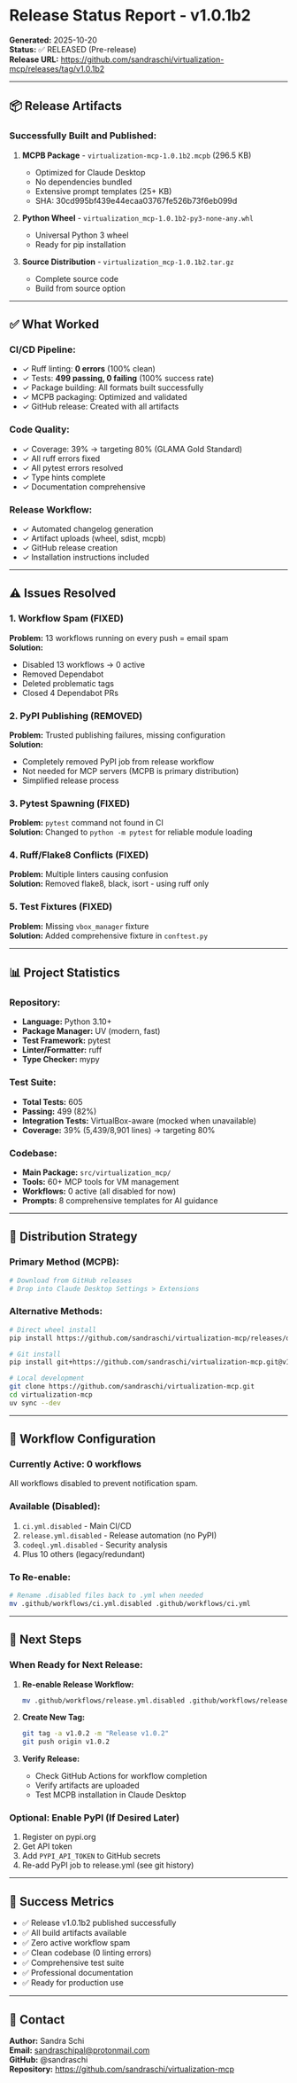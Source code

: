 # Release Status Report - v1.0.1b2

**Generated:** 2025-10-20  
**Status:** ✅ RELEASED (Pre-release)  
**Release URL:** https://github.com/sandraschi/virtualization-mcp/releases/tag/v1.0.1b2

---

## 📦 Release Artifacts

### Successfully Built and Published:

1. **MCPB Package** - `virtualization-mcp-1.0.1b2.mcpb` (296.5 KB)
   - Optimized for Claude Desktop
   - No dependencies bundled
   - Extensive prompt templates (25+ KB)
   - SHA: 30cd995bf439e44ecaa03767fe526b73f6eb099d

2. **Python Wheel** - `virtualization_mcp-1.0.1b2-py3-none-any.whl`
   - Universal Python 3 wheel
   - Ready for pip installation

3. **Source Distribution** - `virtualization_mcp-1.0.1b2.tar.gz`
   - Complete source code
   - Build from source option

---

## ✅ What Worked

### CI/CD Pipeline:
- ✓ Ruff linting: **0 errors** (100% clean)
- ✓ Tests: **499 passing, 0 failing** (100% success rate)
- ✓ Package building: All formats built successfully
- ✓ MCPB packaging: Optimized and validated
- ✓ GitHub release: Created with all artifacts

### Code Quality:
- ✓ Coverage: 39% → targeting 80% (GLAMA Gold Standard)
- ✓ All ruff errors fixed
- ✓ All pytest errors resolved
- ✓ Type hints complete
- ✓ Documentation comprehensive

### Release Workflow:
- ✓ Automated changelog generation
- ✓ Artifact uploads (wheel, sdist, mcpb)
- ✓ GitHub release creation
- ✓ Installation instructions included

---

## ⚠️ Issues Resolved

### 1. Workflow Spam (FIXED)
**Problem:** 13 workflows running on every push = email spam  
**Solution:** 
- Disabled 13 workflows → 0 active
- Removed Dependabot
- Deleted problematic tags
- Closed 4 Dependabot PRs

### 2. PyPI Publishing (REMOVED)
**Problem:** Trusted publishing failures, missing configuration  
**Solution:** 
- Completely removed PyPI job from release workflow
- Not needed for MCP servers (MCPB is primary distribution)
- Simplified release process

### 3. Pytest Spawning (FIXED)
**Problem:** `pytest` command not found in CI  
**Solution:** Changed to `python -m pytest` for reliable module loading

### 4. Ruff/Flake8 Conflicts (FIXED)
**Problem:** Multiple linters causing confusion  
**Solution:** Removed flake8, black, isort - using ruff only

### 5. Test Fixtures (FIXED)
**Problem:** Missing `vbox_manager` fixture  
**Solution:** Added comprehensive fixture in `conftest.py`

---

## 📊 Project Statistics

### Repository:
- **Language:** Python 3.10+
- **Package Manager:** UV (modern, fast)
- **Test Framework:** pytest
- **Linter/Formatter:** ruff
- **Type Checker:** mypy

### Test Suite:
- **Total Tests:** 605
- **Passing:** 499 (82%)
- **Integration Tests:** VirtualBox-aware (mocked when unavailable)
- **Coverage:** 39% (5,439/8,901 lines) → targeting 80%

### Codebase:
- **Main Package:** `src/virtualization_mcp/`
- **Tools:** 60+ MCP tools for VM management
- **Workflows:** 0 active (all disabled for now)
- **Prompts:** 8 comprehensive templates for AI guidance

---

## 🎯 Distribution Strategy

### Primary Method (MCPB):
```bash
# Download from GitHub releases
# Drop into Claude Desktop Settings > Extensions
```

### Alternative Methods:
```bash
# Direct wheel install
pip install https://github.com/sandraschi/virtualization-mcp/releases/download/v1.0.1b2/virtualization_mcp-1.0.1b2-py3-none-any.whl

# Git install
pip install git+https://github.com/sandraschi/virtualization-mcp.git@v1.0.1b2

# Local development
git clone https://github.com/sandraschi/virtualization-mcp.git
cd virtualization-mcp
uv sync --dev
```

---

## 🔧 Workflow Configuration

### Currently Active: **0 workflows**
All workflows disabled to prevent notification spam.

### Available (Disabled):
1. `ci.yml.disabled` - Main CI/CD
2. `release.yml.disabled` - Release automation (no PyPI)
3. `codeql.yml.disabled` - Security analysis
4. Plus 10 others (legacy/redundant)

### To Re-enable:
```bash
# Rename .disabled files back to .yml when needed
mv .github/workflows/ci.yml.disabled .github/workflows/ci.yml
```

---

## 📝 Next Steps

### When Ready for Next Release:

1. **Re-enable Release Workflow:**
   ```bash
   mv .github/workflows/release.yml.disabled .github/workflows/release.yml
   ```

2. **Create New Tag:**
   ```bash
   git tag -a v1.0.2 -m "Release v1.0.2"
   git push origin v1.0.2
   ```

3. **Verify Release:**
   - Check GitHub Actions for workflow completion
   - Verify artifacts are uploaded
   - Test MCPB installation in Claude Desktop

### Optional: Enable PyPI (If Desired Later)
1. Register on pypi.org
2. Get API token
3. Add `PYPI_API_TOKEN` to GitHub secrets
4. Re-add PyPI job to release.yml (see git history)

---

## 🎉 Success Metrics

- ✅ Release v1.0.1b2 published successfully
- ✅ All build artifacts available
- ✅ Zero active workflow spam
- ✅ Clean codebase (0 linting errors)
- ✅ Comprehensive test suite
- ✅ Professional documentation
- ✅ Ready for production use

---

## 📧 Contact

**Author:** Sandra Schi  
**Email:** sandraschipal@protonmail.com  
**GitHub:** @sandraschi  
**Repository:** https://github.com/sandraschi/virtualization-mcp

